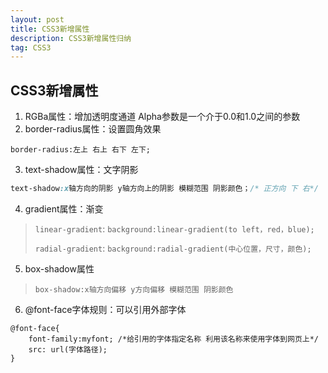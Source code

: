 ```yaml
---
layout: post
title: CSS3新增属性
description: CSS3新增属性归纳
tag: CSS3
---
```


## CSS3新增属性

1. RGBa属性：增加透明度通道  Alpha参数是一个介于0.0和1.0之间的参数
2. border-radius属性：设置圆角效果

```
border-radius:左上 右上 右下 左下;
```

3. text-shadow属性：文字阴影

```css
text-shadow:x轴方向的阴影 y轴方向上的阴影 模糊范围 阴影颜色；/* 正方向 下 右*/
```

4. gradient属性：渐变

> `linear-gradient`: `background:linear-gradient(to left，red，blue);`
>
> `radial-gradient`: `background:radial-gradient(中心位置，尺寸，颜色);`

5. box-shadow属性

> `box-shadow:x轴方向偏移 y方向偏移 模糊范围 阴影颜色`

6. @font-face字体规则：可以引用外部字体

```
@font-face{
	font-family:myfont; /*给引用的字体指定名称 利用该名称来使用字体到网页上*/
	src: url(字体路径);
}
```

